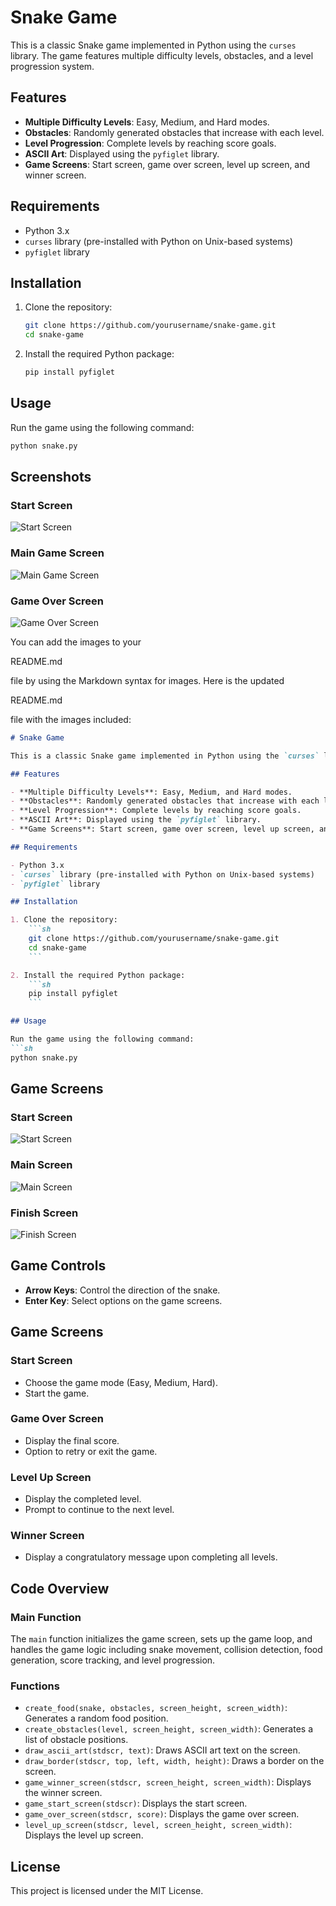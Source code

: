 # Snake Game

This is a classic Snake game implemented in Python using the `curses` library. The game features multiple difficulty levels, obstacles, and a level progression system.

## Features

- **Multiple Difficulty Levels**: Easy, Medium, and Hard modes.
- **Obstacles**: Randomly generated obstacles that increase with each level.
- **Level Progression**: Complete levels by reaching score goals.
- **ASCII Art**: Displayed using the `pyfiglet` library.
- **Game Screens**: Start screen, game over screen, level up screen, and winner screen.

## Requirements

- Python 3.x
- `curses` library (pre-installed with Python on Unix-based systems)
- `pyfiglet` library

## Installation

1. Clone the repository:
    ```sh
    git clone https://github.com/yourusername/snake-game.git
    cd snake-game
    ```

2. Install the required Python package:
    ```sh
    pip install pyfiglet
    ```

## Usage

Run the game using the following command:
```sh
python snake.py
```

## Screenshots

### Start Screen
![Start Screen](./image/start.png)

### Main Game Screen
![Main Game Screen](./image/main.png)

### Game Over Screen
![Game Over Screen](./image/finish.png)

You can add the images to your 

README.md

 file by using the Markdown syntax for images. Here is the updated 

README.md

 file with the images included:

```markdown
# Snake Game

This is a classic Snake game implemented in Python using the `curses` library. The game features multiple difficulty levels, obstacles, and a level progression system.

## Features

- **Multiple Difficulty Levels**: Easy, Medium, and Hard modes.
- **Obstacles**: Randomly generated obstacles that increase with each level.
- **Level Progression**: Complete levels by reaching score goals.
- **ASCII Art**: Displayed using the `pyfiglet` library.
- **Game Screens**: Start screen, game over screen, level up screen, and winner screen.

## Requirements

- Python 3.x
- `curses` library (pre-installed with Python on Unix-based systems)
- `pyfiglet` library

## Installation

1. Clone the repository:
    ```sh
    git clone https://github.com/yourusername/snake-game.git
    cd snake-game
    ```

2. Install the required Python package:
    ```sh
    pip install pyfiglet
    ```

## Usage

Run the game using the following command:
```sh
python snake.py
```

## Game Screens

### Start Screen
![Start Screen](./image/start.png)

### Main Screen
![Main Screen](./image/main.png)

### Finish Screen
![Finish Screen](./image/finish.png)

## Game Controls

- **Arrow Keys**: Control the direction of the snake.
- **Enter Key**: Select options on the game screens.

## Game Screens

### Start Screen

- Choose the game mode (Easy, Medium, Hard).
- Start the game.

### Game Over Screen

- Display the final score.
- Option to retry or exit the game.

### Level Up Screen

- Display the completed level.
- Prompt to continue to the next level.

### Winner Screen

- Display a congratulatory message upon completing all levels.

## Code Overview

### Main Function

The `main` function initializes the game screen, sets up the game loop, and handles the game logic including snake movement, collision detection, food generation, score tracking, and level progression.

### Functions

- `create_food(snake, obstacles, screen_height, screen_width)`: Generates a random food position.
- `create_obstacles(level, screen_height, screen_width)`: Generates a list of obstacle positions.
- `draw_ascii_art(stdscr, text)`: Draws ASCII art text on the screen.
- `draw_border(stdscr, top, left, width, height)`: Draws a border on the screen.
- `game_winner_screen(stdscr, screen_height, screen_width)`: Displays the winner screen.
- `game_start_screen(stdscr)`: Displays the start screen.
- `game_over_screen(stdscr, score)`: Displays the game over screen.
- `level_up_screen(stdscr, level, screen_height, screen_width)`: Displays the level up screen.

## License

This project is licensed under the MIT License.
```